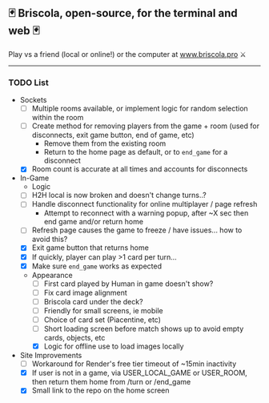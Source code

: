 ## 🃏    Briscola, open-source, for the terminal and web    🃏

Play vs a friend (local or online!) or the computer at www.briscola.pro ⚔️



---



### TODO List
- Sockets
  - [ ] Multiple rooms available, or implement logic for random selection within the room
  - [ ] Create method for removing players from the game + room (used for disconnects, exit game button, end of game, etc)
    - Remove them from the existing room
    - Return to the home page as default, or to `end_game` for a disconnect
  - [x] Room count is accurate at all times and accounts for disconnects

- In-Game
  - Logic
  - [ ] H2H local is now broken and doesn't change turns..?
  - [ ] Handle disconnect functionality for online multiplayer / page refresh
    - Attempt to reconnect with a warning popup, after ~X sec then end game and/or return home
  - [ ] Refresh page causes the game to freeze / have issues... how to avoid this?
  - [x] Exit game button that returns home
  - [x] If quickly, player can play >1 card per turn...
  - [x] Make sure `end_game` works as expected
  - Appearance
    - [ ] First card played by Human in game doesn't show?
    - [ ] Fix card image alignment
    - [ ] Briscola card under the deck?
    - [ ] Friendly for small screens, ie mobile
    - [ ] Choice of card set (Piacentine, etc)
    - [ ] Short loading screen before match shows up to avoid empty cards, objects, etc
    - [x] Logic for offline use to load images locally

- Site Improvements
  - [ ] Workaround for Render's free tier timeout of ~15min inactivity
  - [x] If user is not in a game, via USER_LOCAL_GAME or USER_ROOM, then return them home from /turn or /end_game
  - [x] Small link to the repo on the home screen
